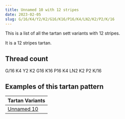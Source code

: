 ```yaml
---
title: Unnamed 10 with 12 stripes
date: 2023-02-05
slug: G/16/K4/Y2/K2/G16/K16/P16/K4/LN2/K2/P2/K/16
---
```

This is a list of all the tartan sett variants with 12 stripes.

It is a 12 stripes tartan.


## Thread count
G/16 K4 Y2 K2 G16 K16 P16 K4 LN2 K2 P2 K/16

## Examples of this tartan pattern

| Tartan Variants |
|---------------|
| [Unnamed 10](/variants/g/16/k4/y2/k2/g16/k16/p16/k4/ln2/k2/p2/k/16-g008000-k000000-lne0e0e0-p800080-yf0c000)||
